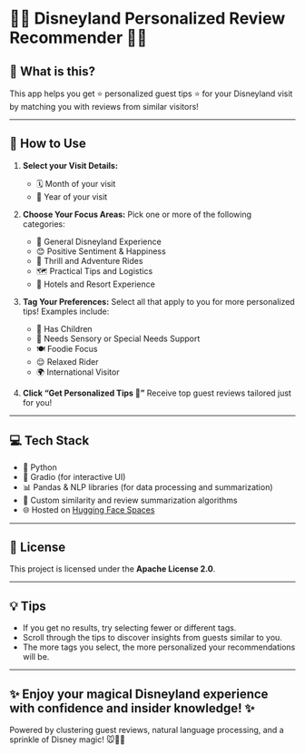 # 🎢🎉 Disneyland Personalized Review Recommender 🎉🎢

## 🏰 What is this?

This app helps you get ⭐️ personalized guest tips ⭐️ for your Disneyland visit by matching you with reviews from similar visitors!

---

## 📅 How to Use

1. **Select your Visit Details:**
   - 🗓️ Month of your visit
   - 📆 Year of your visit

2. **Choose Your Focus Areas:**
   Pick one or more of the following categories:
   - 🏰 General Disneyland Experience
   - 😊 Positive Sentiment & Happiness
   - 🎢 Thrill and Adventure Rides
   - 🗺️ Practical Tips and Logistics
   - 🏨 Hotels and Resort Experience

3. **Tag Your Preferences:**
   Select all that apply to you for more personalized tips! Examples include:
   - 👶 Has Children
   - 🧠 Needs Sensory or Special Needs Support
   - 🍽️ Foodie Focus
   - 😌 Relaxed Rider
   - 🌍 International Visitor

4. **Click “Get Personalized Tips 🎉”**
   Receive top guest reviews tailored just for you!

---

## 💻 Tech Stack

- 🐍 Python
- 🤖 Gradio (for interactive UI)
- 📊 Pandas & NLP libraries (for data processing and summarization)
- 🧠 Custom similarity and review summarization algorithms
- 🌐 Hosted on [Hugging Face Spaces](https://huggingface.co/spaces/zoujane/Disney-itinerary/)

---

## 📜 License

This project is licensed under the **Apache License 2.0**. 

---

## 💡 Tips

- If you get no results, try selecting fewer or different tags.  
- Scroll through the tips to discover insights from guests similar to you.  
- The more tags you select, the more personalized your recommendations will be.

---

## ✨ Enjoy your magical Disneyland experience with confidence and insider knowledge! ✨
Powered by clustering guest reviews, natural language processing, and a sprinkle of Disney magic! 🐭🎠🎆
